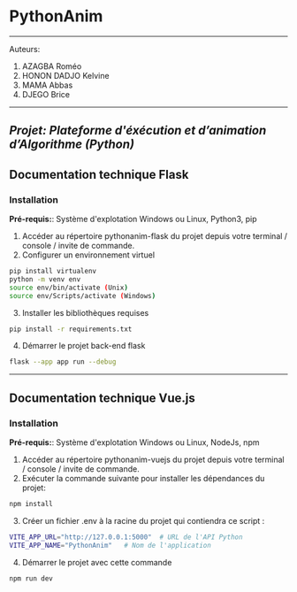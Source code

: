 # PythonAnim

---

Auteurs:

1. AZAGBA Roméo
2. HONON DADJO Kelvine
3. MAMA Abbas
4. DJEGO Brice

---

## _Projet: Plateforme d'éxécution et d’animation d’Algorithme (Python)_

## Documentation technique Flask

### Installation

**Pré-requis:**: Système d'explotation Windows ou Linux, Python3, pip

1. Accéder au répertoire pythonanim-flask du projet depuis votre terminal / console / invite de commande.
2. Configurer un environnement virtuel

```bash
pip install virtualenv
python -m venv env
source env/bin/activate (Unix)
source env/Scripts/activate (Windows)
```

3. Installer les bibliothèques requises

```bash
pip install -r requirements.txt
```

4. Démarrer le projet back-end flask

```bash
flask --app app run --debug
```

---

## Documentation technique Vue.js

### Installation

**Pré-requis:**: Système d'explotation Windows ou Linux, NodeJs, npm

1. Accéder au répertoire pythonanim-vuejs du projet depuis votre terminal / console / invite de commande.
2. Exécuter la commande suivante pour installer les dépendances du projet:

```bash
npm install
```

3. Créer un fichier .env à la racine du projet qui contiendra ce script :

```bash
VITE_APP_URL="http://127.0.0.1:5000"  # URL de l'API Python
VITE_APP_NAME="PythonAnim"   # Nom de l'application
```

4. Démarrer le projet avec cette commande

```bash
npm run dev
```
